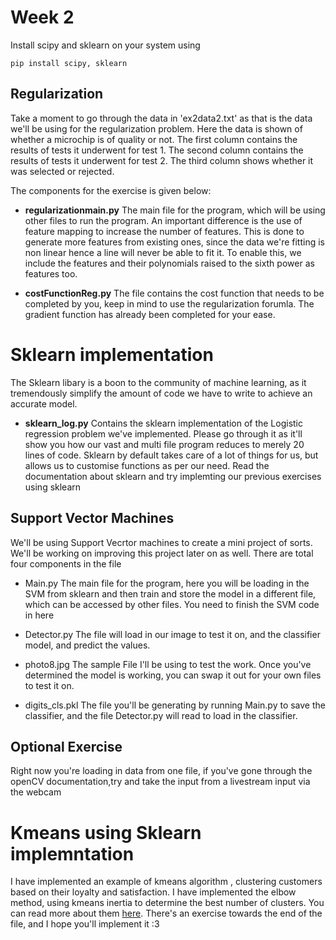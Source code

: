 # Week 2
Install scipy and sklearn on your system using 
```
pip install scipy, sklearn
```
## Regularization
Take a moment to go through the data in 'ex2data2.txt' as that is the data we'll be using for the regularization problem.
Here the data is shown of whether a microchip is of quality or not.
The first column contains the results of tests it underwent for test 1.
The second column contains the results of tests it underwent for test 2.
The third column shows whether it was selected or rejected.

The components for the exercise is given below:

* __regularizationmain.py__
The main file for the program, which will be using other files to  run the program.
An important difference is the use of feature mapping to increase the number of features. This is done to generate more features from existing ones, since the data we're fitting is non linear hence a line will never be able to fit it.
To enable this, we include the features and their polynomials raised to the sixth power as features too.

* __costFunctionReg.py__
The file contains the cost function that needs to be completed by you, keep in mind to use the regularization forumla.
The gradient function has already been completed for your ease.

# Sklearn implementation
The Sklearn libary is a boon to the community of machine learning, as it tremendously simplify the amount of code we have to write to achieve an accurate model. 
* __sklearn_log.py__
Contains the sklearn implementation of the Logistic regression problem we've implemented. Please go through it as it'll show you how our vast and multi file program reduces to merely 20 lines of code. Sklearn by default takes care of a lot of things for us, but allows us to customise functions as per our need. 
Read the documentation about sklearn and try implemting our previous exercises using sklearn

## Support Vector Machines

We'll be using Support Vecrtor machines to create a mini project of sorts. We'll be working on improving this project later on as well.
There are total four components in the file

* Main.py
 The main file for the program, here you will be loading in the SVM from sklearn and then train and store the model in a different file, which can be accessed by other files.
 You need to finish the SVM code in here
 
 * Detector.py
 The file will load in our image to test it on, and the classifier model, and predict the values.
 
 * photo8.jpg
 The sample File I'll be using to test the work. Once you've determined the model is working, you can swap it out for your own files to test it on.
 
 * digits_cls.pkl 
 The file you'll be generating by running Main.py to save the classifier, and the file Detector.py will  read to load in the classifier.

## Optional Exercise
Right now you're loading in data from one file, if you've gone through the openCV documentation,try and take the input from a livestream input via the webcam

# Kmeans using Sklearn implemntation
I have implemented an example of kmeans algorithm , clustering customers based on their loyalty and satisfaction. 
I have implemented the elbow method, using kmeans inertia to determine the best number of clusters. You can read more about them [here](https://analyticsindiamag.com/beginners-guide-to-k-means-clustering/). There's an exercise towards the end of the file, and I hope you'll implement it :3
